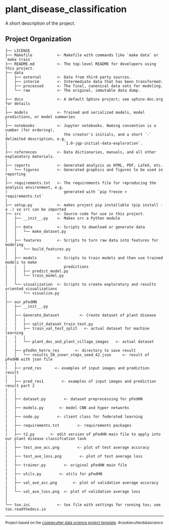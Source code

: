 plant_disease_classification
==============================

A short description of the project.

Project Organization
------------

    ├── LICENSE
    ├── Makefile           <- Makefile with commands like `make data` or `make train`
    ├── README.md          <- The top-level README for developers using this project.
    ├── data
    │   ├── external       <- Data from third party sources.
    │   ├── interim        <- Intermediate data that has been transformed.
    │   ├── processed      <- The final, canonical data sets for modeling.
    │   └── raw            <- The original, immutable data dump.
    │
    ├── docs               <- A default Sphinx project; see sphinx-doc.org for details
    │
    ├── models             <- Trained and serialized models, model predictions, or model summaries
    │
    ├── notebooks          <- Jupyter notebooks. Naming convention is a number (for ordering),
    │                         the creator's initials, and a short `-` delimited description, e.g.
    │                         `1.0-jqp-initial-data-exploration`.
    │
    ├── references         <- Data dictionaries, manuals, and all other explanatory materials.
    │
    ├── reports            <- Generated analysis as HTML, PDF, LaTeX, etc.
    │   └── figures        <- Generated graphics and figures to be used in reporting
    │
    ├── requirements.txt   <- The requirements file for reproducing the analysis environment, e.g.
    │                         generated with `pip freeze > requirements.txt`
    │
    ├── setup.py           <- makes project pip installable (pip install -e .) so src can be imported
    ├── src                <- Source code for use in this project.
    │   ├── __init__.py    <- Makes src a Python module
    │   │
    │   ├── data           <- Scripts to download or generate data
    │   │   └── make_dataset.py
    │   │
    │   ├── features       <- Scripts to turn raw data into features for modeling
    │   │   └── build_features.py
    │   │
    │   ├── models         <- Scripts to train models and then use trained models to make
    │   │   │                 predictions
    │   │   ├── predict_model.py
    │   │   └── train_model.py
    │   │
    │   └── visualization  <- Scripts to create exploratory and results oriented visualizations
    │       └── visualize.py
    │
    ├── our_pFedHN
    │   ├── __init__.py 
    │   │
    │   ├── Generate_Dataset         <- Create dataset of plant disease
    │   │   |
    |   |   ├── split_dataset_train_test.py   
    |   |   ├── train_val_test_split   <- actual dataset for machine learning
    |   |   |
    |   |   └── plant_doc_and_plant_village_images   <- actual dataset
    │   |
    │   ├── pfedhn_hetro_res       <- directory to save result
    │   │   └── results_50_inner_steps_seed_42.json     <- result of pFedHN with json file
    |   |
    |   ├── pred_res      <- examples of input images and prediction result
    │   │
    │   ├── pred_res1        <- examples of input images and prediction result part 2
    |   |
    |   │
    |   ├── dataset.py        <- dataset preprocessing for pFedHN
    │   │ 
    |   ├── models.py       <- model CNN and hyper networks 
    |   |
    |   ├── node.py        <- client class for federated learning
    |   |
    |   ├── requirements.txt        <- requirements packages
    |   |
    |   ├── t2.py       <- edit version of pFedHN main file to apply into our plant disease classifcation task
    │   │ 
    |   ├── test_ave_acc.png        <- plot of test average accuracy
    |   |
    |   ├── test_ave_loss.png        <- plot of test average loss
    |   |
    |   ├── trainer.py        <- original pFedHN main file
    |   |
    |   ├── utils.py        <- utils for pFedHN
    |   |
    |   ├── val_ave_acc.png       <- plot of validation average accuracy
    |   | 
    │   └── val_ave_loss.png  <- plot of validation average loss
    │
    |
    └── tox.ini            <- tox file with settings for running tox; see tox.readthedocs.io
    

--------

<p><small>Project based on the <a target="_blank" href="https://drivendata.github.io/cookiecutter-data-science/">cookiecutter data science project template</a>. #cookiecutterdatascience</small></p>
